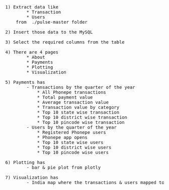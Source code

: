 <pre>
1) Extract data like
        * Transaction
        * Users
    from  ./pulse-master folder

2) Insert those data to the MySQL

3) Select the required columns from the table

4) There are 4 pages
        * About
        * Payments
        * Plotting
        * Visualization

5) Payments has 
        - Transactions by the quarter of the year
            * All Phonepe transactions
            * Total payment value
            * Average transaction value
            * Transaction value by category
            * Top 10 state wise transaction
            * Top 10 district wise transaction
            * Top 10 pincode wise transaction
        - Users by the quarter of the year
            * Registered Phonepe users
            * Phonepe app opens
            * Top 10 state wise users
            * Top 10 district wise users
            * Top 10 pincode wise users

6) Plotting has
        - bar & pie plot from plotly

7) Visualization has
        - India map where the transactions & users mapped to the respective states
</pre>
